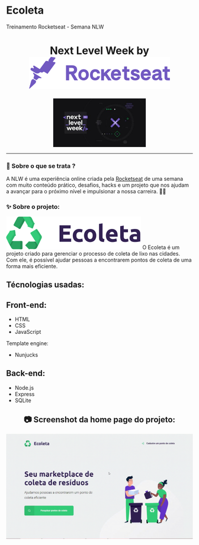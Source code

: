 # Ecoleta
Treinamento Rocketseat - Semana NLW

<h1 align="center">
    Next Level Week by  <img src="./public/assets/img/rocketseat.svg">
</h1>
  
<p align="center">
  <img width="250" src="./public/assets/img/nlw.jfif">
</p>

_________

### 🤔 Sobre o que se trata ? 
A NLW é uma experiência online criada pela <a href="https://rocketseat.com.br/">Rocketseat</a> de uma semana com muito conteúdo prático, desafios, hacks e um projeto que nos ajudam a avançar para o próximo nível e impulsionar a nossa carreira. 🤩🤩
  
### ✨ Sobre o projeto:
<img src="./public/assets/logo.svg">
O Ecoleta é um projeto criado para gerenciar o processo de coleta de lixo nas cidades. Com ele, é possível ajudar pessoas a encontrarem pontos de coleta de uma forma mais eficiente.
 
 ## Técnologias usadas:

## Front-end:

* HTML
* CSS
* JavaScript

Template engine: 
* Nunjucks

## Back-end:

* Node.js
* Express
* SQLite
 
<h2 align="center"> 📷 Screenshot da home page do projeto: </h2>
<p align="center">
<img width="600" src="./public/assets/img/ScreenCapture_2020-6-1 23.gif">
</p>

